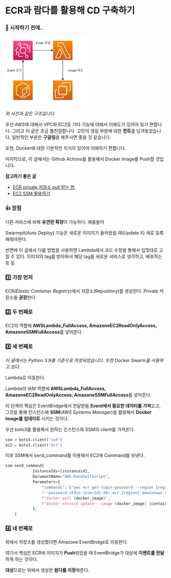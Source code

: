 # ECR과 람다를 활용해 CD 구축하기

### 🎊 시작하기 전에..

<img src="https://github.com/leeseojune53/yatudy/blob/main/images/Aws/aws-CD-pipeline.png?raw=true" alt="aws-CD-pipeline.png" style="zoom:50%;" />

*위 사진과 같은 구조입니다.*

우선 AWS에 대해서 VPC와 EC2등 기타 기능에 대해서 이해도가 있어야 읽기 편합니다. 그리고 이 글은 조금 불친절합니다. 고민이 생길 부분에 대한 **힌트**를 남겨놓았습니다. 일반적인 부분은 **구글링**을 해주시면 좋을 것 같습니다.

또한, Docker에 대한 기본적인 지식이 있어야 이해하기 편합니다.

마지막으로, 이 글에서는 Github Actions를 활용해서 Docker image를 Push할 것입니다.

**참고하기 좋은 글**

- [ECR private 저장소 pull 받는 법](https://github.com/leeseojune53/yatudy/blob/main/AWS/Tips/ECR%20private%20%EC%A0%80%EC%9E%A5%EC%86%8C%20pull%20%EB%B0%9B%EB%8A%94%20%EB%B2%95.md)
- [EC2 SSM 활용하기](https://github.com/leeseojune53/yatudy/blob/main/AWS/Tips/EC2%20SSM%20%ED%99%9C%EC%9A%A9%ED%95%98%EA%B8%B0.md)

### 👍 장점

다른 서비스에 비해 **유연한 확장**이 가능하다. 예를들어

Swarmpit(Auto Deploy) 기능은 새로운 이미지가 들어왔을 때(Update X) 새로 등록해줘야한다.

반면에 이 글에서 다룰 방법을 사용하면 Lambda에서 코드 수정을 통해서 입맛대로 고칠 수 있다. 이미지의 tag를 받아와서 해당 tag를 새로운 서비스로 생각하고, 배포하는 등 등

### 1️⃣ 가장 먼저

ECR(*Elastic Container Registry*)에서 저장소(Repository)를 생성한다. Private 저장소를 **권장**한다.

### 2️⃣ 두 번째로
EC2의 역할에 **AWSLambda_FullAccess, AmazoneEC2ReadOnlyAccess, AmazoneSSMFullAccess**를 넣어준다.

### 3️⃣ 세 번째로

*이 글에서는 Python 3.9를 기준으로 작성되었습니다. 또한 Docker Swarm을 사용하고 있다.*

Lambda로 이동한다.

Lambda의 IAM 역할에 **AWSLambda_FullAccess, AmazoneEC2ReadOnlyAccess, AmazoneSSMFullAccess**를 넣어준다.

이 단계의 핵심은 EventBridge에서 전달받을 **Event에서 필요한 데이터를 가져**오고, 그것을 통해 인스턴스에 **SSM**(*AWS Systems Manager*)을 활용해서 **Docker image를 업데이트** 시키는 것이다.

우선 boto3를 활용해서 원하는 인스턴스와 SSM의 client를 가져온다.

```python
ssm = boto3.client("ssm")
ec2 = boto3.client('ec2')
```

이후 SSM에서 send_command를 이용해서 EC2에 Command를 보낸다.

```python
ssm.send_command(
            InstanceIds=[instanceid],
            DocumentName="AWS-RunShellScript",
            Parameters={
                "commands": ["aws ecr get-login-password --region {region} | docker login --username AWS"
                "--password-stdin {userId}.dkr.ecr.{region}.amazonaws.com",
                f"docker pull {docker_image}",
                f"docker service update --image {docker_image} {container_name}"]
            },
    )
```



### 4️⃣ 네 번째로

위에서 저장소를 생성했다면 Amazone EventBridge로 이동한다.

여기서 핵심은 ECR에 이미지가 **Push**되었을 때 EventBridge가 대상에 **이벤트를 전달**하게 하는 것이다.

**대상**으로는 위에서 생성한 **람다를 지정**해준다.

